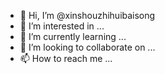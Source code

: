 - 👋 Hi, I’m @xinshouzhihuibaisong
- 👀 I’m interested in ...
- 🌱 I’m currently learning ...
- 💞️ I’m looking to collaborate on ...
- 📫 How to reach me ...

<!---
xinshouzhihuibaisong/xinshouzhihuibaisong is a ✨ special ✨ repository because its `README.md` (this file) appears on your GitHub profile.
You can click the Preview link to take a look at your changes.
--->
